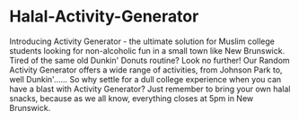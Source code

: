 # Halal-Activity-Generator

Introducing Activity Generator - the ultimate solution for Muslim college students looking for non-alcoholic fun in a small town like New Brunswick. Tired of the same old Dunkin' Donuts routine? Look no further! Our Random Activity Generator offers a wide range of activities, from Johnson Park to, well Dunkin'...... So why settle for a dull college experience when you can have a blast with Activity Generator? Just remember to bring your own halal snacks, because as we all know, everything closes at 5pm in New Brunswick.
